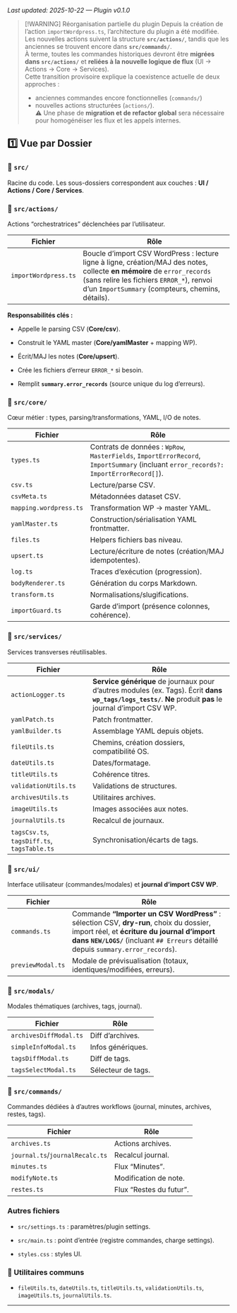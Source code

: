 _Last updated: 2025-10-22 — Plugin v0.1.0_

> [!WARNING] Réorganisation partielle du plugin
> Depuis la création de l’action `importWordpress.ts`, l’architecture du plugin a été modifiée.  
> Les nouvelles actions suivent la structure **`src/actions/`**, tandis que les anciennes se trouvent encore dans **`src/commands/`**.  
> À terme, toutes les commandes historiques devront être **migrées dans `src/actions/`** et **reliées à la nouvelle logique de flux** (UI → Actions → Core → Services).  
> Cette transition provisoire explique la coexistence actuelle de deux approches :  
> - anciennes commandes encore fonctionnelles (`commands/`)  
> - nouvelles actions structurées (`actions/`).  
> ⚠️ Une phase de **migration et de refactor global** sera nécessaire pour homogénéiser les flux et les appels internes.


## 1️⃣ Vue par Dossier

### 📂 `src/`

Racine du code. Les sous-dossiers correspondent aux couches : **UI / Actions / Core / Services**.

### 📂 `src/actions/`

Actions “orchestratrices” déclenchées par l’utilisateur.

| Fichier              | Rôle                                                                                                                                                                                                                       |
| -------------------- | -------------------------------------------------------------------------------------------------------------------------------------------------------------------------------------------------------------------------- |
| `importWordpress.ts` | Boucle d’import CSV WordPress : lecture ligne à ligne, création/MAJ des notes, collecte **en mémoire** de `error_records` (sans relire les fichiers `ERROR_*`), renvoi d’un `ImportSummary` (compteurs, chemins, détails). |

**Responsabilités clés :**

- Appelle le parsing CSV (**Core/csv**).
    
- Construit le YAML master (**Core/yamlMaster** + mapping WP).
    
- Écrit/MAJ les notes (**Core/upsert**).
    
- Crée les fichiers d’erreur `ERROR_*` si besoin.
    
- Remplit **`summary.error_records`** (source unique du log d’erreurs).
    

### 📂 `src/core/`

Cœur métier : types, parsing/transformations, YAML, I/O de notes.

|Fichier|Rôle|
|---|---|
|`types.ts`|Contrats de données : `WpRow`, `MasterFields`, `ImportErrorRecord`, `ImportSummary` (incluant `error_records?: ImportErrorRecord[]`).|
|`csv.ts`|Lecture/parse CSV.|
|`csvMeta.ts`|Métadonnées dataset CSV.|
|`mapping.wordpress.ts`|Transformation WP → master YAML.|
|`yamlMaster.ts`|Construction/sérialisation YAML frontmatter.|
|`files.ts`|Helpers fichiers bas niveau.|
|`upsert.ts`|Lecture/écriture de notes (création/MAJ idempotentes).|
|`log.ts`|Traces d’exécution (progression).|
|`bodyRenderer.ts`|Génération du corps Markdown.|
|`transform.ts`|Normalisations/slugifications.|
|`importGuard.ts`|Garde d’import (présence colonnes, cohérence).|

### 📂 `src/services/`

Services transverses réutilisables.

|Fichier|Rôle|
|---|---|
|`actionLogger.ts`|**Service générique** de journaux pour d’autres modules (ex. Tags). Écrit **dans `wp_tags/logs_tests/`**. **Ne** produit **pas** le journal d’import CSV WP.|
|`yamlPatch.ts`|Patch frontmatter.|
|`yamlBuilder.ts`|Assemblage YAML depuis objets.|
|`fileUtils.ts`|Chemins, création dossiers, compatibilité OS.|
|`dateUtils.ts`|Dates/formatage.|
|`titleUtils.ts`|Cohérence titres.|
|`validationUtils.ts`|Validations de structures.|
|`archivesUtils.ts`|Utilitaires archives.|
|`imageUtils.ts`|Images associées aux notes.|
|`journalUtils.ts`|Recalcul de journaux.|
|`tagsCsv.ts`, `tagsDiff.ts`, `tagsTable.ts`|Synchronisation/écarts de tags.|

### 📂 `src/ui/`

Interface utilisateur (commandes/modales) et **journal d’import CSV WP**.

|Fichier|Rôle|
|---|---|
|`commands.ts`|Commande **“Importer un CSV WordPress”** : sélection CSV, **dry-run**, choix du dossier, import réel, et **écriture du journal d’import** **dans `NEW/LOGS/`** (incluant `## Erreurs` détaillé depuis `summary.error_records`).|
|`previewModal.ts`|Modale de prévisualisation (totaux, identiques/modifiées, erreurs).|

### 📂 `src/modals/`

Modales thématiques (archives, tags, journal).

|Fichier|Rôle|
|---|---|
|`archivesDiffModal.ts`|Diff d’archives.|
|`simpleInfoModal.ts`|Infos génériques.|
|`tagsDiffModal.ts`|Diff de tags.|
|`tagsSelectModal.ts`|Sélecteur de tags.|

### 📂 `src/commands/`

Commandes dédiées à d’autres workflows (journal, minutes, archives, restes, tags).

| Fichier                         | Rôle                    |
| ------------------------------- | ----------------------- |
| `archives.ts`                   | Actions archives.       |
| `journal.ts`/`journalRecalc.ts` | Recalcul journal.       |
| `minutes.ts`                    | Flux “Minutes”.         |
| `modifyNote.ts`                 | Modification de note.   |
| `restes.ts`                     | Flux “Restes du futur”. |

### Autres fichiers

- `src/settings.ts` : paramètres/plugin settings.
    
- `src/main.ts` : point d’entrée (registre commandes, charge settings).
    
- `styles.css` : styles UI.
    

### 🧰 Utilitaires communs

- `fileUtils.ts`, `dateUtils.ts`, `titleUtils.ts`, `validationUtils.ts`, `imageUtils.ts`, `journalUtils.ts`.
    

---
